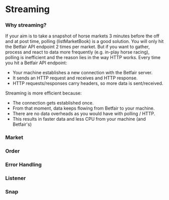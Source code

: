 # Streaming

### Why streaming?

If your aim is to take a snapshot of horse markets 3 minutes before the off and at post time, polling (listMarketBook) is a good solution. You will only hit the Betfair API endpoint 2 times per market.
But if you want to gather, process and react to data more frequently (e.g. in-play horse racing), polling is inefficient and the reason lies in the way HTTP works. Every time you hit a Betfair API endpoint:

- Your machine establishes a new connection with the Betfair server.
- It sends an HTTP request and receives and HTTP response.
- HTTP requests/responses carry headers, so more data is sent/received.

Streaming is more efficient because:

- The connection gets established once.
- From that moment, data keeps flowing from Betfair to your machine.
- There are no data overheads as you would have with polling / HTTP.
- This results in faster data and less CPU from your machine (and Betfair's)

### Market


### Order


### Error Handling


### Listener


### Snap
